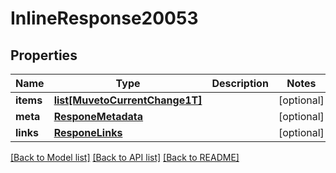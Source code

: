 # InlineResponse20053

## Properties
Name | Type | Description | Notes
------------ | ------------- | ------------- | -------------
**items** | [**list[MuvetoCurrentChange1T]**](MuvetoCurrentChange1T.md) |  | [optional] 
**meta** | [**ResponeMetadata**](ResponeMetadata.md) |  | [optional] 
**links** | [**ResponeLinks**](ResponeLinks.md) |  | [optional] 

[[Back to Model list]](../README.md#documentation-for-models) [[Back to API list]](../README.md#documentation-for-api-endpoints) [[Back to README]](../README.md)


